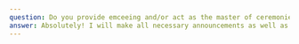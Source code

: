 ```yaml
---
question: Do you provide emceeing and/or act as the master of ceremonies?
answer: Absolutely! I will make all necessary announcements as well as keep the evening running on time.  I coordinate with other vendors to make sure everyone is on the same page.  I want couples to enjoy their evening and not feel responsible for making sure things run smoothly.
---
```


